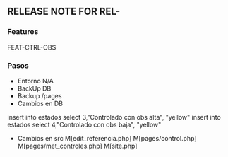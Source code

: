 ## RELEASE NOTE FOR REL-
### Features
FEAT-CTRL-OBS

### Pasos
- Entorno
    N/A
- BackUp DB                                                                     
- Backup /pages                                                                 
- Cambios en DB                                                                 

insert into estados select 3,"Controlado con obs alta", "yellow"
insert into estados select 4,"Controlado con obs baja", "yellow"

- Cambios en src
    M[edit_referencia.php]
    M[pages/control.php]
    M[pages/met_controles.php]
    M[site.php]
